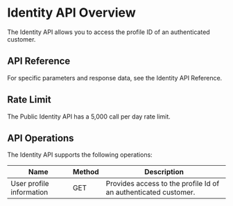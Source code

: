 # Identity API Overview

The Identity API allows you to access the profile ID of an authenticated customer.

## API Reference
For specific parameters and response data, see the Identity API Reference.

## Rate Limit
The Public Identity API has a 5,000 call per day rate limit.

## API Operations
The Identity API supports the following operations:

| Name | Method | Description |
|------|--------|-------------|
| User profile information | GET | Provides access to the profile Id of an authenticated customer. |